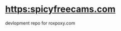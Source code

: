 # [https:spicyfreecams.com][website] 
[website]: https:spicyfreecams.com
devlopment repo for roxpoxy.com

